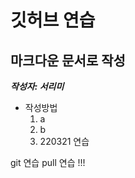 # 깃허브 연습 #

## 마크다운 문서로 작성 ##
___작성자: 서리미___
* 작성방법	
	1. a
	2. b
	3. 220321 연습

git 연습
pull 연습 !!!


